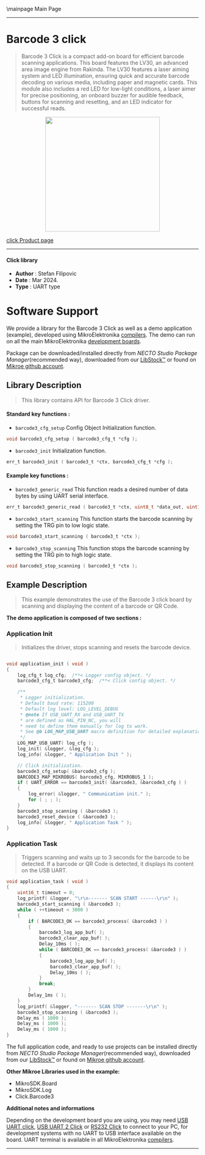 \mainpage Main Page

---
# Barcode 3 click

> Barcode 3 Click is a compact add-on board for efficient barcode scanning applications. This board features the LV30, an advanced area image engine from Rakinda. The LV30 features a laser aiming system and LED illumination, ensuring quick and accurate barcode decoding on various media, including paper and magnetic cards. This module also includes a red LED for low-light conditions, a laser aimer for precise positioning, an onboard buzzer for audible feedback, buttons for scanning and resetting, and an LED indicator for successful reads.

<p align="center">
  <img src="https://download.mikroe.com/images/click_for_ide/barcode3_click.png" height=300px>
</p>

[click Product page](https://www.mikroe.com/barcode-3-click)

---


#### Click library

- **Author**        : Stefan Filipovic
- **Date**          : Mar 2024.
- **Type**          : UART type


# Software Support

We provide a library for the Barcode 3 Click
as well as a demo application (example), developed using MikroElektronika
[compilers](https://www.mikroe.com/necto-studio).
The demo can run on all the main MikroElektronika [development boards](https://www.mikroe.com/development-boards).

Package can be downloaded/installed directly from *NECTO Studio Package Manager*(recommended way), downloaded from our [LibStock&trade;](https://libstock.mikroe.com) or found on [Mikroe github account](https://github.com/MikroElektronika/mikrosdk_click_v2/tree/master/clicks).

## Library Description

> This library contains API for Barcode 3 Click driver.

#### Standard key functions :

- `barcode3_cfg_setup` Config Object Initialization function.
```c
void barcode3_cfg_setup ( barcode3_cfg_t *cfg );
```

- `barcode3_init` Initialization function.
```c
err_t barcode3_init ( barcode3_t *ctx, barcode3_cfg_t *cfg );
```

#### Example key functions :

- `barcode3_generic_read` This function reads a desired number of data bytes by using UART serial interface.
```c
err_t barcode3_generic_read ( barcode3_t *ctx, uint8_t *data_out, uint16_t len );
```

- `barcode3_start_scanning` This function starts the barcode scanning by setting the TRG pin to low logic state.
```c
void barcode3_start_scanning ( barcode3_t *ctx );
```

- `barcode3_stop_scanning` This function stops the barcode scanning by setting the TRG pin to high logic state.
```c
void barcode3_stop_scanning ( barcode3_t *ctx );
```

## Example Description

> This example demonstrates the use of the Barcode 3 click board by scanning and displaying the content of a barcode or QR Code.

**The demo application is composed of two sections :**

### Application Init

> Initializes the driver, stops scanning and resets the barcode device.

```c

void application_init ( void )
{
    log_cfg_t log_cfg;  /**< Logger config object. */
    barcode3_cfg_t barcode3_cfg;  /**< Click config object. */

    /** 
     * Logger initialization.
     * Default baud rate: 115200
     * Default log level: LOG_LEVEL_DEBUG
     * @note If USB_UART_RX and USB_UART_TX 
     * are defined as HAL_PIN_NC, you will 
     * need to define them manually for log to work. 
     * See @b LOG_MAP_USB_UART macro definition for detailed explanation.
     */
    LOG_MAP_USB_UART( log_cfg );
    log_init( &logger, &log_cfg );
    log_info( &logger, " Application Init " );

    // Click initialization.
    barcode3_cfg_setup( &barcode3_cfg );
    BARCODE3_MAP_MIKROBUS( barcode3_cfg, MIKROBUS_1 );
    if ( UART_ERROR == barcode3_init( &barcode3, &barcode3_cfg ) ) 
    {
        log_error( &logger, " Communication init." );
        for ( ; ; );
    }
    barcode3_stop_scanning ( &barcode3 );
    barcode3_reset_device ( &barcode3 );
    log_info( &logger, " Application Task " );
}

```

### Application Task

> Triggers scanning and waits up to 3 seconds for the barcode to be detected.
If a barcode or QR Code is detected, it displays its content on the USB UART.

```c
void application_task ( void )
{
    uint16_t timeout = 0;
    log_printf( &logger, "\r\n------- SCAN START ------\r\n" );
    barcode3_start_scanning ( &barcode3 );
    while ( ++timeout < 3000 )
    {
        if ( BARCODE3_OK == barcode3_process( &barcode3 ) )
        {
            barcode3_log_app_buf( );
            barcode3_clear_app_buf( );
            Delay_10ms ( );
            while ( BARCODE3_OK == barcode3_process( &barcode3 ) )
            {
                barcode3_log_app_buf( );
                barcode3_clear_app_buf( );
                Delay_10ms ( );
            }
            break;
        }
        Delay_1ms ( );
    }
    log_printf( &logger, "------- SCAN STOP -------\r\n" );
    barcode3_stop_scanning ( &barcode3 );
    Delay_ms ( 1000 );
    Delay_ms ( 1000 );
    Delay_ms ( 1000 );
}
```

The full application code, and ready to use projects can be installed directly from *NECTO Studio Package Manager*(recommended way), downloaded from our [LibStock&trade;](https://libstock.mikroe.com) or found on [Mikroe github account](https://github.com/MikroElektronika/mikrosdk_click_v2/tree/master/clicks).

**Other Mikroe Libraries used in the example:**

- MikroSDK.Board
- MikroSDK.Log
- Click.Barcode3

**Additional notes and informations**

Depending on the development board you are using, you may need
[USB UART click](https://www.mikroe.com/usb-uart-click),
[USB UART 2 Click](https://www.mikroe.com/usb-uart-2-click) or
[RS232 Click](https://www.mikroe.com/rs232-click) to connect to your PC, for
development systems with no UART to USB interface available on the board. UART
terminal is available in all MikroElektronika
[compilers](https://shop.mikroe.com/compilers).

---

